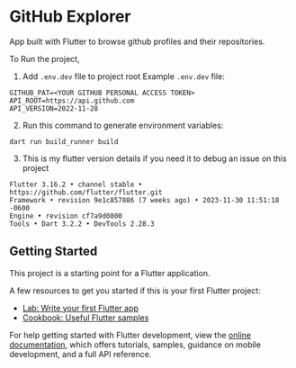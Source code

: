 # GitHub Explorer

App built with Flutter to browse github profiles and their repositories.

To Run the project,

1. Add `.env.dev` file to project root Example `.env.dev` file:

```
GITHUB_PAT=<YOUR GITHUB PERSONAL ACCESS TOKEN>
API_ROOT=https://api.github.com
API_VERSION=2022-11-28
```

2. Run this command to generate environment variables:

`dart run build_runner build`

3. This is my flutter version details if you need it to debug an issue on this project

```
Flutter 3.16.2 • channel stable • https://github.com/flutter/flutter.git
Framework • revision 9e1c857886 (7 weeks ago) • 2023-11-30 11:51:18 -0600
Engine • revision cf7a9d0800
Tools • Dart 3.2.2 • DevTools 2.28.3
```

## Getting Started

This project is a starting point for a Flutter application.

A few resources to get you started if this is your first Flutter project:

- [Lab: Write your first Flutter app](https://docs.flutter.dev/get-started/codelab)
- [Cookbook: Useful Flutter samples](https://docs.flutter.dev/cookbook)

For help getting started with Flutter development, view the [online documentation](https://docs.flutter.dev/), which offers tutorials, samples, guidance on mobile development, and a full API reference.

